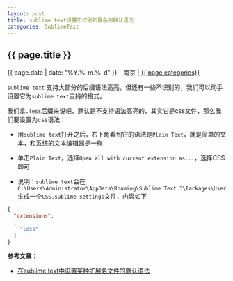 ```yaml
---
layout: post
title: sublime text设置不识别拓展名的默认语法
categories: SublimeText
---
```


## {{ page.title }}

{{ page.date | date: "%Y.%-m.%-d" }} - 南京 | <a href="/archive#{{ page.categories }}">{{ page.categories}}</a>

`sublime text` 支持大部分的后缀语法高亮，但还有一些不识别的，我们可以动手设置它为`sublime text`支持的格式。

我们拿`.less`后缀来说吧，默认是不支持语法高亮的，其实它是css文件，那么我们要设置为css语法：

* 用`sublime text`打开之后，右下角看到它的语法是`Plain Text`，就是简单的文本，和系统的文本编辑器是一样

* 单击`Plain Text`，选择`Open all with current extension as...`，选择CSS即可

* 说明：`sublime text`会在`C:\Users\Administrator\AppData\Roaming\Sublime Text 3\Packages\User`生成一个`CSS.sublime-settings`文件，内容如下

```json
{
  "extensions":
  [
    "less"
  ]
}
```

**参考文章：**

* [在sublime text中设置某种扩展名文件的默认语法][1]


[1]: http://shashanzhao.com/archives/971.html
